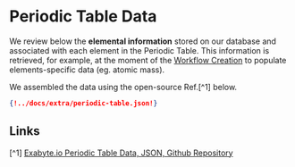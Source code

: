 # Periodic Table Data

We review below the **elemental information** stored on our database and associated with each element in the Periodic Table. This information is retrieved, for example, at the moment of the [Workflow Creation](../../workflow-designer/overview.md) to populate elements-specific data (eg. atomic mass).

We assembled the data using the open-source Ref.[^1] below.

```json
{!../docs/extra/periodic-table.json!}
```

## Links

[^1] [Exabyte.io Periodic Table Data, JSON, Github Repository](https://github.com/Exabyte-io/periodic-table)
